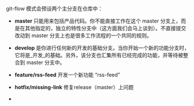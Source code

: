 git-flow 模式会预设两个主分支在仓库中：

* <strong>master </strong>只能用来包括产品代码。你不能直接工作在这个 master 分支上，而是在其他指定的，独立的特性分支中（这方面我们会马上谈到）。不直接提交改动到 master 分支上也是很多工作流程的一个共同的规则。
* <strong>develop </strong>是你进行任何新的开发的基础分支。当你开始一个新的功能分支时，它将是_开发_的基础。另外，该分支也汇集所有已经完成的功能，并等待被整合到 master 分支中。

* <strong>feature/rss-feed</strong> 开发一个新功能 “rss-feed”

* <strong>hotfix/missing-link</strong> 修复release（master）上问题
* 